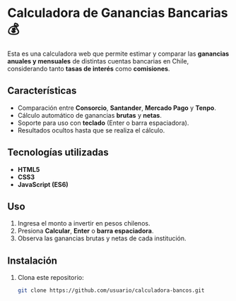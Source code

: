 # Calculadora de Ganancias Bancarias 💰

Esta es una calculadora web que permite estimar y comparar las **ganancias anuales y mensuales** de distintas cuentas bancarias en Chile, considerando tanto **tasas de interés** como **comisiones**.

##  Características
- Comparación entre **Consorcio**, **Santander**, **Mercado Pago** y **Tenpo**.
- Cálculo automático de ganancias **brutas** y **netas**.
- Soporte para uso con **teclado** (Enter o barra espaciadora).
- Resultados ocultos hasta que se realiza el cálculo.

##  Tecnologías utilizadas
- **HTML5**  
- **CSS3**  
- **JavaScript (ES6)**

##  Uso
1. Ingresa el monto a invertir en pesos chilenos.
2. Presiona **Calcular**, **Enter** o **barra espaciadora**.
3. Observa las ganancias brutas y netas de cada institución.

##  Instalación
1. Clona este repositorio:
   ```bash
   git clone https://github.com/usuario/calculadora-bancos.git
